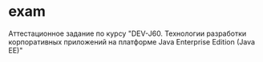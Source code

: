 # exam
Аттестационное задание по курсу "DEV-J60. Технологии разработки корпоративных приложений на платформе Java Enterprise Edition (Java EE)"
